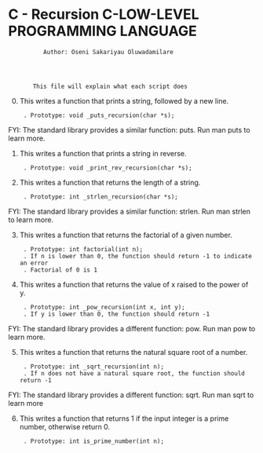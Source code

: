 #		C - Recursion C-LOW-LEVEL PROGRAMMING LANGUAGE


		      Author: Oseni Sakariyau Oluwadamilare


		   

		   This file will explain what each script does


0. This writes a function that prints a string, followed by a new line.

    	. Prototype: void _puts_recursion(char *s);

FYI: The standard library provides a similar function: puts. Run man puts to learn more.


1. This writes a function that prints a string in reverse.

    	. Prototype: void _print_rev_recursion(char *s);


2. This writes a function that returns the length of a string.

    	. Prototype: int _strlen_recursion(char *s);

FYI: The standard library provides a similar function: strlen. Run man strlen to learn more.


3. This writes a function that returns the factorial of a given number.

    	. Prototype: int factorial(int n);
    	. If n is lower than 0, the function should return -1 to indicate an error
    	. Factorial of 0 is 1


4. This writes a function that returns the value of x raised to the power of y.

    	. Prototype: int _pow_recursion(int x, int y);
    	. If y is lower than 0, the function should return -1

FYI: The standard library provides a different function: pow. Run man pow to learn more.


5. This writes a function that returns the natural square root of a number.

    	. Prototype: int _sqrt_recursion(int n);
    	. If n does not have a natural square root, the function should return -1

FYI: The standard library provides a different function: sqrt. Run man sqrt to learn more


6. This writes a function that returns 1 if the input integer is a prime number, otherwise return 0.

    	. Prototype: int is_prime_number(int n);

